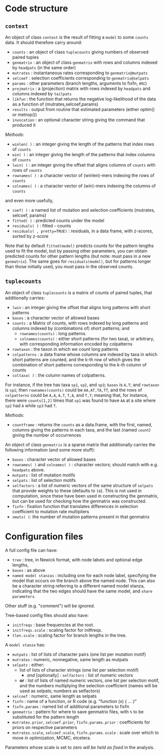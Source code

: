 # Code structure

## `context`

An object of class `context` is the result of fitting a `model` to some `counts` data.
It should therefore carry around:

- `counts` : an object of class `tuplecounts` giving numbers of observed paired tuples
- `genmatrix` : an object of class `genmatrix` with rows and columns indexed by `headpats` (in the same order)
- `mutrates` : instantaneous rates corresponding to `genmatrix@mutpats`
- `selcoef` : selection coefficients corresponding to `genmatrix@selpats`
- `params` : other parameters (branch lengths, arguments to fixfn, etc)
- `projmatrix` : a (projection) matrix with rows indexed by `headpats` and columns indexed by `tailpats`
- `likfun` : the function that returns the negative log-likelihood of the data as a function of (mutrates,selcoef,params)
- `results` : output from routine that estimated parameters (either optim() or metrop())
- `invocation` : an optional character string giving the command that produced it

*Methods:*

- `winlen( )` : an integer giving the length of the patterns that index rows of `counts`
- `win( )` : an integer giving the length of the patterns that index columns of `counts`
- `lwin( )` : an integer giving the offset that aligns columns of `counts` with rows of `counts`
- `rownames( )` : a character vector of (winlen)-mers indexing the rows of `counts`
- `colnames( )` : a character vector of (win)-mers indexing the columns of `counts`

and even more usefully,

- `coef( )` : a named list of mutation and selection coefficients (mutrates, selcoef, params)
- `fitted( )` : predicted counts under the model
- `residuals( )` : fitted - counts
- `residuals( , pretty=TRUE)` : residuals, in a data frame, with z-scores, sorted by z-score

Note that by default `fitted(model)` predicts counts for the pattern lengths
used to fit the model, but by passing other parameters, you can obtain
predicted counts for other pattern lengths (but note: must pass in a new
`genmatrix`).  The same goes for `residuals(model)`, but for patterns longer
than those initially used, you must pass in the observed counts.

## `tuplecounts`

An object of class `tuplecounts` is a matrix of counts of paired tuples, that additionally carries:

- `lwin` : an integer giving the offset that aligns long patterns with short patterns
- `bases` : a character vector of allowed bases
- `counts` : a Matrix of counts, with rows indexed by long patterns and columns indexed by (combinations of) short patterns; and
  - `rownames(counts)` : long patterns.
  - `colnames(counts)` : either short patterns (for two taxa), or arbitrary, with corresponding information encoded by colpatterns
- `rowtaxon` : the taxon in which we count long patterns
- `colpatterns` : a data frame whose columns are indexed by taxa in which short patterns are counted, and the k-th row of which gives the combination of short patterns corresponding to the k-th column of counts
- `coltaxa( )` : the column names of colpatterns.

For instance, if the tree has taxa `sp1`, `sp2`, and `sp3`; `bases` is `A,T`; and `rowtaxon` is `sp1`; then `rownames(counts)` could be `AA,AT,TA,TT`, and the rows of `colpatterns` could be `A,A`, `A,T`, `T,A`, and `T,T`; meaning that, for instance, there were `counts[1,2]` times that `sp1` was found to have `AA` at a site where `sp2` had `A` while `sp3` had `T`.

*Methods:*

- `countframe` : returns the `counts` as a data.frame, with the first, named, columns giving the patterns in each taxa, and the last (named `count`) giving the number of occurrences


An object of class `genmatrix` is a sparse matrix that additionally carries the following information (and some more stuff):
- `bases` : character vector of allowed bases
- `rownames( )` and `colnames( )` : character vectors; should match with e.g. `headpats` above.
- `mutpats` : list of mutation motifs
- `selpats` : list of selection motifs
- `selfactors` : a list of numeric vectors of the same structure of `selpats` that provide weights to these (defaults to `1`s).
    This is not used in computation, since these have been used in constructing the genmatrix, but can be used for checking how the genmatrix was constructed.
- `fixfn` : fixation function that translates differences in selection coefficient to mutation rate multipliers
- `nmuts( )`: the number of mutation patterns present in that genmatrix


# Configuration files 

A full config file can have:

- `tree` : tree, in Newick format, with node labels and optional edge lengths, 
- `bases` : as above
- `named model stanzas` : including one for each node label, specifying the
   model that occurs on the branch above the named node.  This can also be a
   character string referring to a different named model stanza, indicating that
   the two edges should have the same model, and `share parameters`.

Other stuff (e.g. "comment") will be ignored.

Tree-based config files should also have:

- `initfreqs` : base frequencies at the root.
- `initfreqs.scale` : scaling factor for initfreqs.
- `tlen.scale` : scaling factor for branch lengths in the tree.

A `model stanza` has:

- `mutpats` : list of lists of character pairs (one list per mutation motif)
- `mutrates` : numeric, nonnegative, same length as mutpats
- `selpats` : either:
  - list of lists of character strings (one list per selection motif)
    - *and* [optionally] : `selfactors` : list of numeric vectors
  - **or** : list of lists of named numeric vectors, one list per selection motif, and the numbers multiplying the selection coefficient (names will be used as selpats; numbers as selfactors)
- `selcoef` : numeric, same length as selpats
- `fixfn` : name of a function, or R code (e.g. "function (x) { ... }"
- `fixfn.params` : named list of additional parameters to fixfn
- `genmatrix` : pattern for where to save genmatrix files, with `%` to be substituted for the pattern length
- `mutrates.prior`, `selcoef.prior`, `fixfn.params.prior` : coefficients for priors on respective parameters
- `mutrates.scale`, `selcoef.scale`, `fixfn.params.scale` : scale over which to move in optimization, MCMC, etcetera. 

Parameters whose scale is set to zero *will be held as fixed* in the analysis.
